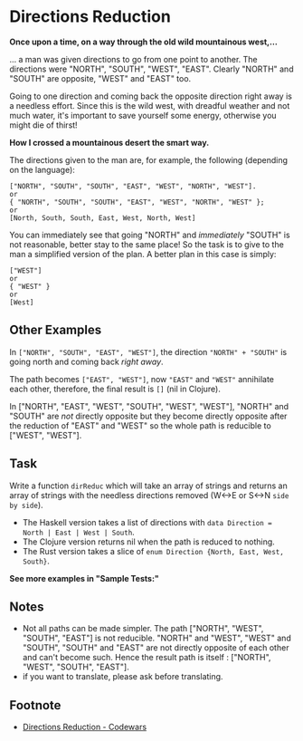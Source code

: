 # Directions Reduction

**Once upon a time, on a way through the old wild mountainous west,…**

… a man was given directions to go from one point to another. The directions were "NORTH", "SOUTH", "WEST", "EAST". Clearly "NORTH" and "SOUTH" are opposite, "WEST" and "EAST" too.

Going to one direction and coming back the opposite direction right away is a needless effort. Since this is the wild west, with dreadful weather and not much water, it's important to save yourself some energy, otherwise you might die of thirst!

**How I crossed a mountainous desert the smart way.**

The directions given to the man are, for example, the following (depending on the language):

```
["NORTH", "SOUTH", "SOUTH", "EAST", "WEST", "NORTH", "WEST"].
or
{ "NORTH", "SOUTH", "SOUTH", "EAST", "WEST", "NORTH", "WEST" };
or
[North, South, South, East, West, North, West]
```

You can immediately see that going "NORTH" and _immediately_ "SOUTH" is not reasonable, better stay to the same place! So the task is to give to the man a simplified version of the plan. A better plan in this case is simply:

```
["WEST"]
or
{ "WEST" }
or
[West]
```

## Other Examples

In `["NORTH", "SOUTH", "EAST", "WEST"]`, the direction `"NORTH" + "SOUTH"` is going north and coming back _right away_.

The path becomes `["EAST", "WEST"]`, now `"EAST"` and `"WEST"` annihilate each other, therefore, the final result is `[]` (nil in Clojure).

In ["NORTH", "EAST", "WEST", "SOUTH", "WEST", "WEST"], "NORTH" and "SOUTH" are _not_ directly opposite but they become directly opposite after the reduction of "EAST" and "WEST" so the whole path is reducible to ["WEST", "WEST"].

## Task

Write a function `dirReduc` which will take an array of strings and returns an array of strings with the needless directions removed (W<->E or S<->N `side by side`).

- The Haskell version takes a list of directions with `data Direction = North | East | West | South`.
- The Clojure version returns nil when the path is reduced to nothing.
- The Rust version takes a slice of `enum Direction {North, East, West, South}`.

**See more examples in "Sample Tests:"**

## Notes

- Not all paths can be made simpler. The path ["NORTH", "WEST", "SOUTH", "EAST"] is not reducible. "NORTH" and "WEST", "WEST" and "SOUTH", "SOUTH" and "EAST" are not directly opposite of each other and can't become such. Hence the result path is itself : ["NORTH", "WEST", "SOUTH", "EAST"].
- if you want to translate, please ask before translating.

## Footnote

- [Directions Reduction - Codewars](https://www.codewars.com/kata/550f22f4d758534c1100025a/train/javascript)
